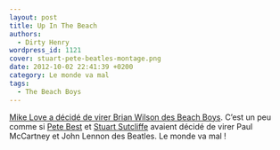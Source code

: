 ```yaml
---
layout: post
title: Up In The Beach
authors:
  - Dirty Henry
wordpress_id: 1121
cover: stuart-pete-beatles-montage.png
date: 2012-10-02 22:41:39 +0200
category: Le monde va mal
tags:
  - The Beach Boys
---
```


[Mike Love a décidé de virer Brian Wilson des Beach Boys](https://pitchfork.com/news/48008-beach-boys-mike-love-kicks-brian-wilson-al-jardine-and-david-marks-out-of-the-band/).
C’est un peu comme si [Pete Best](http://fr.wikipedia.org/wiki/Pete_Best) et
[Stuart Sutcliffe](http://fr.wikipedia.org/wiki/Stuart_Sutcliffe) avaient décidé
de virer Paul McCartney et John Lennon des Beatles. Le monde va mal !
